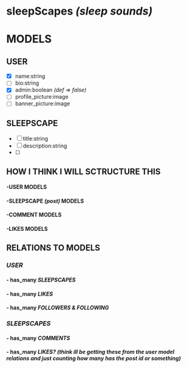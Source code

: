 # sleepScapes *(sleep sounds)*

# MODELS

## USER
- [x] name:string
- [ ] bio:string
- [x] admin:boolean *(def => false)*
- [ ] profile_picture:image
- [ ] banner_picture:image

## SLEEPSCAPE
- [ ] title:string
- [ ] description:string
- [ ]


## HOW I THINK I WILL SCTRUCTURE THIS

#### -USER MODELS
#### -SLEEPSCAPE *(post)* MODELS
#### -COMMENT MODELS
#### -LIKES MODELS

## RELATIONS TO MODELS

### *USER*
#### - has_many *SLEEPSCAPES*
#### - has_many *LIKES*
#### - has_many *FOLLOWERS & FOLLOWING*

### *SLEEPSCAPES*
#### - has_many *COMMENTS*
#### - has_many *LIKES?* *(think ill be getting these from the user model relations and just counting how many has the post id or something)*
